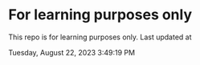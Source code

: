 # For learning purposes only
This repo is for learning purposes only.
Last updated at

Tuesday, August 22, 2023 3:49:19 PM

